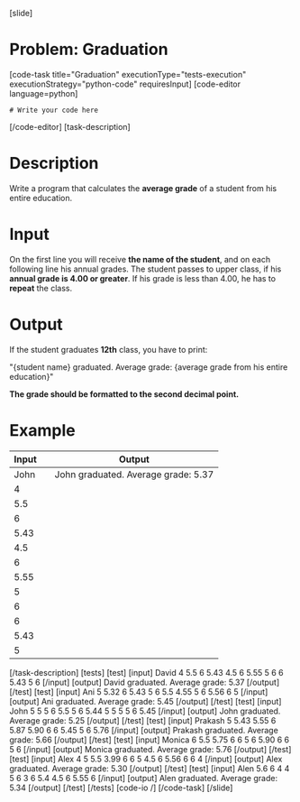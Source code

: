 [slide]
# Problem: Graduation
[code-task title="Graduation" executionType="tests-execution" executionStrategy="python-code" requiresInput]
[code-editor language=python]
```
# Write your code here
```
[/code-editor]
[task-description]
# Description

Write a program that calculates the **average grade** of a student from his entire education. 

# Input

On the first line you will receive **the name of the student**, and on each following line his annual grades. The student passes to upper class, if his **annual grade is 4.00 or greater**. If his grade is less than 4.00, he has to **repeat** the class.

# Output

If the student graduates **12th** class, you have to print:

"\{student name\} graduated. Average grade: \{average grade from his entire education\}"

**The grade should be formatted to the second decimal point.**

# Example

| **Input** | | **Output** |
| --- | --- | --- | 
| John | | John graduated. Average grade: 5.37 | 
| 4 | | |
| 5.5 | | | 
| 6 | | | 
| 5.43 | | |
| 4.5 | | | 
| 6 | | | 
| 5.55 | | | 
| 5 | | | 
| 6 | | | 
| 6 | | | 
| 5.43 | | |
| 5 | | |
[/task-description]
[tests]
[test]
[input]
David
4
5.5
6
5.43
4.5
6
5.55
5
6
6
5.43
5
6
[/input]
[output]
David graduated. Average grade: 5.37
[/output]
[/test]
[test]
[input]
Ani
5
5.32
6
5.43
5
6
5.5
4.55
5
6
5.56
6
5
[/input]
[output]
Ani graduated. Average grade: 5.45
[/output]
[/test]
[test]
[input]
John
5
5
5
6
5.5
5
6
5.44
5
5
5
5
6
5.45
[/input]
[output]
John graduated. Average grade: 5.25
[/output]
[/test]
[test]
[input]
Prakash
5
5.43
5.55
6
5.87
5.90
6
6
5.45
5
6
5.76
[/input]
[output]
Prakash graduated. Average grade: 5.66
[/output]
[/test]
[test]
[input]
Monica
6
5.5
5.75
6
6
5
6
5.90
6
6
5
6
[/input]
[output]
Monica graduated. Average grade: 5.76
[/output]
[/test]
[test]
[input]
Alex
4
5
5.5
3.99
6
6
5
4.5
6
5.56
6
6
4
[/input]
[output]
Alex graduated. Average grade: 5.30
[/output]
[/test]
[test]
[input]
Alen
5.6
6
4
4
5
6
3
6
5.4
4.5
6
5.55
6
[/input]
[output]
Alen graduated. Average grade: 5.34
[/output]
[/test]
[/tests]
[code-io /]
[/code-task]
[/slide]